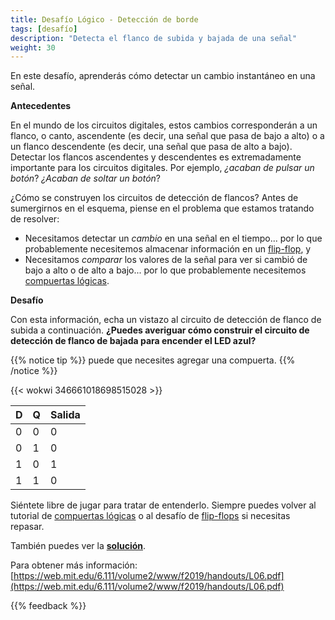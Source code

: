 ```yaml
---
title: Desafío Lógico - Detección de borde
tags: [desafío]
description: "Detecta el flanco de subida y bajada de una señal"
weight: 30
---
```


En este desafío, aprenderás cómo detectar un cambio instantáneo en una señal.

**Antecedentes**

En el mundo de los circuitos digitales, estos cambios corresponderán a un flanco, o canto, ascendente (es decir, una señal que pasa de bajo a alto) o a un flanco descendente (es decir, una señal que pasa de alto a bajo). Detectar los flancos ascendentes y descendentes es extremadamente importante para los circuitos digitales. Por ejemplo, *¿acaban de pulsar un botón*? *¿Acaban de soltar un botón*?

¿Cómo se construyen los circuitos de detección de flancos? Antes de sumergirnos en el esquema, piense en el problema que estamos tratando de resolver:
* Necesitamos detectar un *cambio* en una señal en el tiempo... por lo que probablemente necesitemos almacenar información en un [flip-flop](/es/digital_design/puzzle_flipflop/), y
* Necesitamos *comparar* los valores de la señal para ver si cambió de bajo a alto o de alto a bajo... por lo que probablemente necesitemos [compuertas lógicas](/es/digital_design/logic_gates/).

**Desafío**

Con esta información, echa un vistazo al circuito de detección de flanco de subida a continuación. **¿Puedes averiguar cómo construir el circuito de detección de flanco de bajada para encender el LED azul?**

{{% notice tip %}}
puede que necesites agregar una compuerta.
{{% /notice %}}

{{< wokwi 346661018698515028 >}}
<br>

| D       | Q       | Salida |
|---------|---------|--------|
| 0       | 0       | 0      |
| 0       | 1       | 0      |
| 1       | 0       | 1      |
| 1       | 1       | 0      |

Siéntete libre de jugar para tratar de entenderlo. Siempre puedes volver al tutorial de [compuertas lógicas](/es/digital_design/logic_gates) o al desafío de [flip-flops](/es/digital_design/puzzle_flipflop/) si necesitas repasar.

También puedes ver la [**solución**](https://wokwi.com/projects/346662484165263955).

Para obtener más información: [https://web.mit.edu/6.111/volume2/www/f2019/handouts/L06.pdf](https://web.mit.edu/6.111/volume2/www/f2019/handouts/L06.pdf)

{{% feedback %}}
